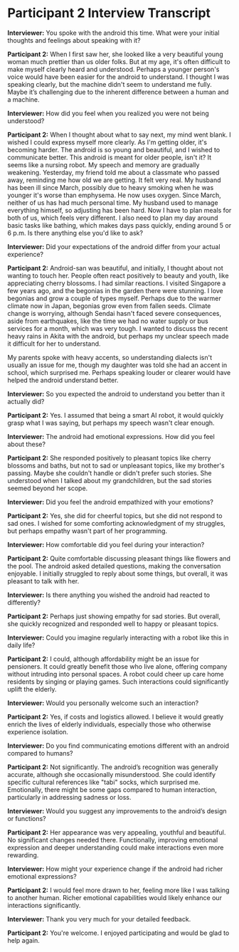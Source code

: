 # Participant 2 Interview Transcript

**Interviewer:** You spoke with the android this time. What were your initial thoughts and feelings about speaking with it?

**Participant 2:** When I first saw her, she looked like a very beautiful young woman much prettier than us older folks. But at my age, it's often difficult to make myself clearly heard and understood. Perhaps a younger person's voice would have been easier for the android to understand. I thought I was speaking clearly, but the machine didn't seem to understand me fully. Maybe it’s challenging due to the inherent difference between a human and a machine.

**Interviewer:** How did you feel when you realized you were not being understood?

**Participant 2:** When I thought about what to say next, my mind went blank. I wished I could express myself more clearly. As I'm getting older, it's becoming harder. The android is so young and beautiful, and I wished to communicate better. This android is meant for older people, isn't it? It seems like a nursing robot. My speech and memory are gradually weakening. Yesterday, my friend told me about a classmate who passed away, reminding me how old we are getting. It felt very real. My husband has been ill since March, possibly due to heavy smoking when he was younger it's worse than emphysema. He now uses oxygen. Since March, neither of us has had much personal time. My husband used to manage everything himself, so adjusting has been hard. Now I have to plan meals for both of us, which feels very different. I also need to plan my day around basic tasks like bathing, which makes days pass quickly, ending around 5 or 6 p.m. Is there anything else you'd like to ask?

**Interviewer:** Did your expectations of the android differ from your actual experience?

**Participant 2:** Android-san was beautiful, and initially, I thought about not wanting to touch her. People often react positively to beauty and youth, like appreciating cherry blossoms. I had similar reactions. I visited Singapore a few years ago, and the begonias in the garden there were stunning. I love begonias and grow a couple of types myself. Perhaps due to the warmer climate now in Japan, begonias grow even from fallen seeds. Climate change is worrying, although Sendai hasn't faced severe consequences, aside from earthquakes, like the time we had no water supply or bus services for a month, which was very tough. I wanted to discuss the recent heavy rains in Akita with the android, but perhaps my unclear speech made it difficult for her to understand.

My parents spoke with heavy accents, so understanding dialects isn't usually an issue for me, though my daughter was told she had an accent in school, which surprised me. Perhaps speaking louder or clearer would have helped the android understand better.

**Interviewer:** So you expected the android to understand you better than it actually did?

**Participant 2:** Yes. I assumed that being a smart AI robot, it would quickly grasp what I was saying, but perhaps my speech wasn't clear enough.

**Interviewer:** The android had emotional expressions. How did you feel about these?

**Participant 2:** She responded positively to pleasant topics like cherry blossoms and baths, but not to sad or unpleasant topics, like my brother's passing. Maybe she couldn't handle or didn't prefer such stories. She understood when I talked about my grandchildren, but the sad stories seemed beyond her scope.

**Interviewer:** Did you feel the android empathized with your emotions?

**Participant 2:** Yes, she did for cheerful topics, but she did not respond to sad ones. I wished for some comforting acknowledgment of my struggles, but perhaps empathy wasn't part of her programming.

**Interviewer:** How comfortable did you feel during your interaction?

**Participant 2:** Quite comfortable discussing pleasant things like flowers and the pool. The android asked detailed questions, making the conversation enjoyable. I initially struggled to reply about some things, but overall, it was pleasant to talk with her.

**Interviewer:** Is there anything you wished the android had reacted to differently?

**Participant 2:** Perhaps just showing empathy for sad stories. But overall, she quickly recognized and responded well to happy or pleasant topics.

**Interviewer:** Could you imagine regularly interacting with a robot like this in daily life?

**Participant 2:** I could, although affordability might be an issue for pensioners. It could greatly benefit those who live alone, offering company without intruding into personal spaces. A robot could cheer up care home residents by singing or playing games. Such interactions could significantly uplift the elderly.

**Interviewer:** Would you personally welcome such an interaction?

**Participant 2:** Yes, if costs and logistics allowed. I believe it would greatly enrich the lives of elderly individuals, especially those who otherwise experience isolation.

**Interviewer:** Do you find communicating emotions different with an android compared to humans?

**Participant 2:** Not significantly. The android’s recognition was generally accurate, although she occasionally misunderstood. She could identify specific cultural references like "tabi" socks, which surprised me. Emotionally, there might be some gaps compared to human interaction, particularly in addressing sadness or loss.

**Interviewer:** Would you suggest any improvements to the android’s design or functions?

**Participant 2:** Her appearance was very appealing, youthful and beautiful. No significant changes needed there. Functionally, improving emotional expression and deeper understanding could make interactions even more rewarding.

**Interviewer:** How might your experience change if the android had richer emotional expressions?

**Participant 2:** I would feel more drawn to her, feeling more like I was talking to another human. Richer emotional capabilities would likely enhance our interactions significantly.

**Interviewer:** Thank you very much for your detailed feedback.

**Participant 2:** You're welcome. I enjoyed participating and would be glad to help again.